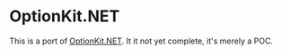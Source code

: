 # OptionKit.NET

This is a port of [OptionKit.NET](https://github.com/saquibmian/OptionKit.NET). It it not yet complete, it's merely a POC.

